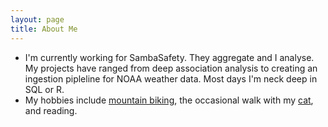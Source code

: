 ```yaml
---
layout: page
title: About Me
---
```


<ul class="fa-ul">
<li><span class="fa-li"><i class="fa fa-briefcase"></i></span> 
I'm currently working for SambaSafety. They aggregate 
and I analyse. My projects have ranged from deep association analysis
to creating an ingestion pipleline for NOAA weather data. Most days
I'm neck deep in SQL or R.
</li>
<li><span class="fa-li"><i class="fa fa-bicycle"></i></span>
My hobbies include <a href="https://benhoffman.net/mountain_biking">mountain biking</a>,
the occasional walk with my <a href="https://benhoffman.net/cat">cat</a>,
and reading.
</li>
</ul>
